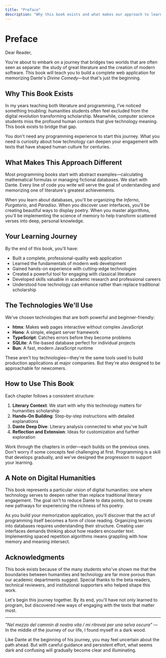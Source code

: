```yaml
---
title: "Preface"
description: "Why this book exists and what makes our approach to learning web development different"
---
```


# Preface

Dear Reader,

You're about to embark on a journey that bridges two worlds that are often seen as separate: the study of great literature and the creation of modern software. This book will teach you to build a complete web application for memorizing Dante's *Divine Comedy*—but that's just the beginning.

## Why This Book Exists

In my years teaching both literature and programming, I've noticed something troubling: humanities students often feel excluded from the digital revolution transforming scholarship. Meanwhile, computer science students miss the profound human contexts that give technology meaning. This book exists to bridge that gap.

You don't need any programming experience to start this journey. What you need is curiosity about how technology can deepen your engagement with texts that have shaped human culture for centuries.

## What Makes This Approach Different

Most programming books start with abstract examples—calculating mathematical formulas or managing fictional databases. We start with Dante. Every line of code you write will serve the goal of understanding and memorizing one of literature's greatest achievements.

When you learn about databases, you'll be organizing the *Inferno*, *Purgatorio*, and *Paradiso*. When you discover user interfaces, you'll be creating beautiful ways to display poetry. When you master algorithms, you'll be implementing the science of memory to help transform scattered verses into deep, personal knowledge.

## Your Learning Journey

By the end of this book, you'll have:

- Built a complete, professional-quality web application
- Learned the fundamentals of modern web development
- Gained hands-on experience with cutting-edge technologies
- Created a powerful tool for engaging with classical literature
- Developed skills valuable in academic research and professional careers
- Understood how technology can enhance rather than replace traditional scholarship

## The Technologies We'll Use

We've chosen technologies that are both powerful and beginner-friendly:

- **htmx**: Makes web pages interactive without complex JavaScript
- **Hono**: A simple, elegant server framework
- **TypeScript**: Catches errors before they become problems
- **SQLite**: A file-based database perfect for individual projects
- **Bun**: A fast, modern JavaScript runtime

These aren't toy technologies—they're the same tools used to build production applications at major companies. But they're also designed to be approachable for newcomers.

## How to Use This Book

Each chapter follows a consistent structure:

1. **Literary Context**: We start with why this technology matters for humanities scholarship
2. **Hands-On Building**: Step-by-step instructions with detailed explanations
3. **Dante Deep Dive**: Literary analysis connected to what you've built
4. **Reflection and Extension**: Ideas for customization and further exploration

Work through the chapters in order—each builds on the previous ones. Don't worry if some concepts feel challenging at first. Programming is a skill that develops gradually, and we've designed the progression to support your learning.

## A Note on Digital Humanities

This book represents a particular vision of digital humanities: one where technology serves to deepen rather than replace traditional literary engagement. The goal isn't to reduce Dante to data points, but to create new pathways for experiencing the richness of his poetry.

As you build your memorization application, you'll discover that the act of programming itself becomes a form of close reading. Organizing tercets into databases requires understanding their structure. Creating user interfaces demands thinking about how readers encounter text. Implementing spaced repetition algorithms means grappling with how memory and meaning intersect.

## Acknowledgments

This book exists because of the many students who've shown me that the boundaries between humanities and technology are far more porous than our academic departments suggest. Special thanks to the beta readers, technical reviewers, and institutional supporters who helped shape this work.

Let's begin this journey together. By its end, you'll have not only learned to program, but discovered new ways of engaging with the texts that matter most.

---

*"Nel mezzo del cammin di nostra vita / mi ritrovai per una selva oscura"* — In the middle of the journey of our life, I found myself in a dark wood.

Like Dante at the beginning of his journey, you may feel uncertain about the path ahead. But with careful guidance and persistent effort, what seems dark and confusing will gradually become clear and illuminating.